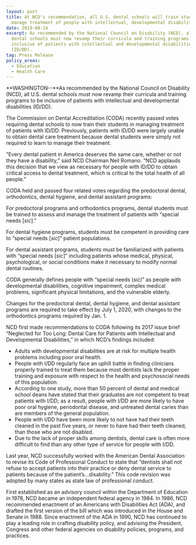 ```yaml
---
layout: post
title: At NCD's recommendation, all U.S. dental schools will train students to
  manage treatment of people with intellectual, developmental disabilities
date: 2019-08-14
excerpt: As recommended by the National Council on Disability (NCD), all U.S.
  dental schools must now revamp their curricula and training programs to be
  inclusive of patients with intellectual and developmental disabilities
  (ID/DD).
tag: Press Release
policy_areas:
  - Education
  - Health Care
---
```

**WASHINGTON--**As recommended by the National Council on Disability (NCD), all U.S. dental schools must now revamp their curricula and training programs to be inclusive of patients with intellectual and developmental disabilities (ID/DD).

The Commission on Dental Accreditation (CODA) recently passed votes requiring dental schools to now train their students in managing treatment of patients with ID/DD. Previously, patients with ID/DD were largely unable to obtain dental care treatment because dental students were simply not required to learn to manage their treatment.

“Every dental patient in America deserves the same care, whether or not they have a disability,” said NCD Chairman Neil Romano. “NCD applauds this decision that we view as necessary for people with ID/DD to obtain critical access to dental treatment, which is critical to the total health of all people.” 

CODA held and passed four related votes regarding the predoctoral dental, orthodontics, dental hygiene, and dental assistant programs:

For predoctoral programs and orthodontics programs, dental students must be trained to assess and manage the treatment of patients with “special needs [*sic*].”

For dental hygiene programs, students must be competent in providing care to “special needs [*sic*]” patient populations.

For dental assistant programs, students must be familiarized with patients with “special needs [*sic*]” including patients whose medical, physical, psychological, or social conditions make it necessary to modify normal dental routines.

CODA generally defines people with “special needs (*sic)*” as people with developmental disabilities, cognitive impairment, complex medical problems, significant physical limitations, and the vulnerable elderly.

Changes for the predoctoral dental, dental hygiene, and dental assistant programs are required to take effect by July 1, 2020, with changes to the orthodontics programs required by Jan. 1.

NCD first made recommendations to CODA following its 2017 issue brief “Neglected for Too Long: Dental Care for Patients with Intellectual and Developmental Disabilities,” in which NCD’s findings included:

* Adults with developmental disabilities are at risk for multiple health problems including poor oral health.
* People with I/DD regularly face an uphill battle in finding clinicians properly trained to treat them because most dentists lack the proper training and exposure with respect to the health and psychosocial needs of this population.
* According to one study, more than 50 percent of dental and medical school deans have stated that their graduates are not competent to treat patients with I/DD; as a result, people with I/DD are more likely to have poor oral hygiene, periodontal disease, and untreated dental caries than are members of the general population.
* People with I/DD have been more likely to not have had their teeth cleaned in the past five years, or never to have had their teeth cleaned, than those who are not disabled.
* Due to the lack of proper skills among dentists, dental care is often more difficult to find than any other type of service for people with I/DD.

Last year, NCD successfully worked with the American Dental Association to revise its Code of Professional Conduct to state that “dentists shall not refuse to accept patients into their practice or deny dental service to patients because of the patient’s…disability.” This code revision was adopted by many states as state law of professional conduct.

First established as an advisory council within the Department of Education in 1978, NCD became an independent federal agency in 1984. In 1986, NCD recommended enactment of an Americans with Disabilities Act (ADA), and drafted the first version of the bill which was introduced in the House and Senate in 1988. Since enactment of the ADA in 1990, NCD has continued to play a leading role in crafting disability policy, and advising the President, Congress and other federal agencies on disability policies, programs, and practices.